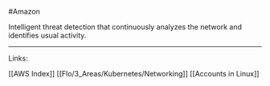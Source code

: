 #Amazon 

Intelligent threat detection that continuously analyzes the network and identifies usual activity.  


---
Links:

[[AWS Index]]
[[Flo/3_Areas/Kubernetes/Networking]]
[[Accounts in Linux]]
